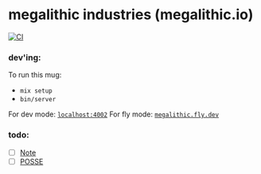 # megalithic industries (megalithic.io)

[![CI](https://github.com/megalithic/megalithic.io/actions/workflows/main.yml/badge.svg)](https://github.com/megalithic/megalithic.io/actions/workflows/main.yml)

### dev'ing:

To run this mug:

- `mix setup`
- `bin/server`

For dev mode: [`localhost:4002`](http://localhost:4002)
For fly mode: [`megalithic.fly.dev`](https://megalithic.fly.dev)

### todo:

- [ ] [Note](https://indieweb.org/note)
- [ ] [POSSE](https://indieweb.org/POSSE)

